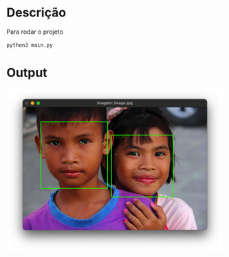 # Descrição 

Para rodar o projeto 

```zsh
python3 main.py
```

# Output
![Imagem processada com reconhecimento](./assets/image.png)